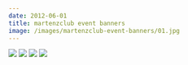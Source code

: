 ```yaml
---
date: 2012-06-01
title: martenzclub event banners
image: /images/martenzclub-event-banners/01.jpg
---
```


![](/images/martenzclub-event-banners/01.jpg)
![](/images/martenzclub-event-banners/02.jpg)
![](/images/martenzclub-event-banners/03.jpg)
![](/images/martenzclub-event-banners/04.jpg)

